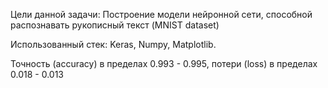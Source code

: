 Цели данной задачи:
  Построение модели нейронной сети, способной распознавать рукописный текст (MNIST dataset)

Использованный стек:
  Keras,
  Numpy,
  Matplotlib.

Точность (accuracy) в пределах 0.993 - 0.995, потери (loss) в пределах 0.018 - 0.013
